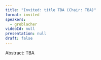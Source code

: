 ```yaml
---
title: "Invited: title TBA (Chair: TBA)"
format: invited
speakers:
  - groblacher
videoId: null
presentation: null
draft: false
---
```

Abstract: TBA

<!-- fields to use above: -->
<!-- videoId: "Vfl9pPh6ipI" -->
<!-- presentation: "/slides/invited-MargaridaPereira.pdf" -->
